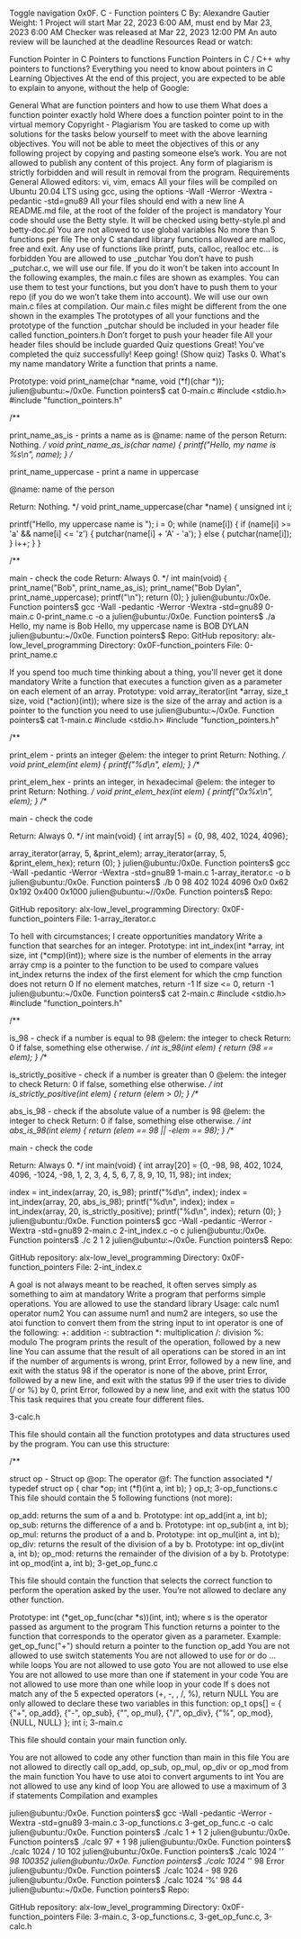 Toggle navigation 0x0F. C - Function pointers C By: Alexandre Gautier Weight: 1 Project will start Mar 22, 2023 6:00 AM, must end by Mar 23, 2023 6:00 AM Checker was released at Mar 22, 2023 12:00 PM An auto review will be launched at the deadline Resources Read or watch:

Function Pointer in C Pointers to functions Function Pointers in C / C++ why pointers to functions? Everything you need to know about pointers in C Learning Objectives At the end of this project, you are expected to be able to explain to anyone, without the help of Google:

General What are function pointers and how to use them What does a function pointer exactly hold Where does a function pointer point to in the virtual memory Copyright - Plagiarism You are tasked to come up with solutions for the tasks below yourself to meet with the above learning objectives. You will not be able to meet the objectives of this or any following project by copying and pasting someone else’s work. You are not allowed to publish any content of this project. Any form of plagiarism is strictly forbidden and will result in removal from the program. Requirements General Allowed editors: vi, vim, emacs All your files will be compiled on Ubuntu 20.04 LTS using gcc, using the options -Wall -Werror -Wextra -pedantic -std=gnu89 All your files should end with a new line A README.md file, at the root of the folder of the project is mandatory Your code should use the Betty style. It will be checked using betty-style.pl and betty-doc.pl You are not allowed to use global variables No more than 5 functions per file The only C standard library functions allowed are malloc, free and exit. Any use of functions like printf, puts, calloc, realloc etc… is forbidden You are allowed to use _putchar You don’t have to push _putchar.c, we will use our file. If you do it won’t be taken into account In the following examples, the main.c files are shown as examples. You can use them to test your functions, but you don’t have to push them to your repo (if you do we won’t take them into account). We will use our own main.c files at compilation. Our main.c files might be different from the one shown in the examples The prototypes of all your functions and the prototype of the function _putchar should be included in your header file called function_pointers.h Don’t forget to push your header file All your header files should be include guarded Quiz questions Great! You've completed the quiz successfully! Keep going! (Show quiz) Tasks 0. What's my name mandatory Write a function that prints a name.

Prototype: void print_name(char *name, void (*f)(char *)); julien@ubuntu:~/0x0e. Function pointers$ cat 0-main.c #include <stdio.h> #include "function_pointers.h"

/**

print_name_as_is - prints a name as is
@name: name of the person
Return: Nothing. */ void print_name_as_is(char *name) { printf("Hello, my name is %s\n", name); }
/**

print_name_uppercase - print a name in uppercase

@name: name of the person

Return: Nothing. */ void print_name_uppercase(char *name) { unsigned int i;

printf("Hello, my uppercase name is "); i = 0; while (name[i]) { if (name[i] >= 'a' && name[i] <= 'z') { putchar(name[i] + 'A' - 'a'); } else { putchar(name[i]); } i++; } }

/**

main - check the code
Return: Always 0. */ int main(void) { print_name("Bob", print_name_as_is); print_name("Bob Dylan", print_name_uppercase); printf("\n"); return (0); } julien@ubuntu:/0x0e. Function pointers$ gcc -Wall -pedantic -Werror -Wextra -std=gnu89 0-main.c 0-print_name.c -o a julien@ubuntu:/0x0e. Function pointers$ ./a Hello, my name is Bob Hello, my uppercase name is BOB DYLAN julien@ubuntu:~/0x0e. Function pointers$ Repo:
GitHub repository: alx-low_level_programming Directory: 0x0F-function_pointers File: 0-print_name.c

If you spend too much time thinking about a thing, you'll never get it done mandatory Write a function that executes a function given as a parameter on each element of an array.
Prototype: void array_iterator(int *array, size_t size, void (*action)(int)); where size is the size of the array and action is a pointer to the function you need to use julien@ubuntu:~/0x0e. Function pointers$ cat 1-main.c #include <stdio.h> #include "function_pointers.h"

/**

print_elem - prints an integer
@elem: the integer to print
Return: Nothing. */ void print_elem(int elem) { printf("%d\n", elem); }
/**

print_elem_hex - prints an integer, in hexadecimal
@elem: the integer to print
Return: Nothing. */ void print_elem_hex(int elem) { printf("0x%x\n", elem); }
/**

main - check the code

Return: Always 0. */ int main(void) { int array[5] = {0, 98, 402, 1024, 4096};

array_iterator(array, 5, &print_elem); array_iterator(array, 5, &print_elem_hex); return (0); } julien@ubuntu:/0x0e. Function pointers$ gcc -Wall -pedantic -Werror -Wextra -std=gnu89 1-main.c 1-array_iterator.c -o b julien@ubuntu:/0x0e. Function pointers$ ./b 0 98 402 1024 4096 0x0 0x62 0x192 0x400 0x1000 julien@ubuntu:~//0x0e. Function pointers$ Repo:

GitHub repository: alx-low_level_programming Directory: 0x0F-function_pointers File: 1-array_iterator.c

To hell with circumstances; I create opportunities mandatory Write a function that searches for an integer.
Prototype: int int_index(int *array, int size, int (*cmp)(int)); where size is the number of elements in the array array cmp is a pointer to the function to be used to compare values int_index returns the index of the first element for which the cmp function does not return 0 If no element matches, return -1 If size <= 0, return -1 julien@ubuntu:~/0x0e. Function pointers$ cat 2-main.c #include <stdio.h> #include "function_pointers.h"

/**

is_98 - check if a number is equal to 98
@elem: the integer to check
Return: 0 if false, something else otherwise. */ int is_98(int elem) { return (98 == elem); }
/**

is_strictly_positive - check if a number is greater than 0
@elem: the integer to check
Return: 0 if false, something else otherwise. */ int is_strictly_positive(int elem) { return (elem > 0); }
/**

abs_is_98 - check if the absolute value of a number is 98
@elem: the integer to check
Return: 0 if false, something else otherwise. */ int abs_is_98(int elem) { return (elem == 98 || -elem == 98); }
/**

main - check the code

Return: Always 0. */ int main(void) { int array[20] = {0, -98, 98, 402, 1024, 4096, -1024, -98, 1, 2, 3, 4, 5, 6, 7, 8, 9, 10, 11, 98}; int index;

index = int_index(array, 20, is_98); printf("%d\n", index); index = int_index(array, 20, abs_is_98); printf("%d\n", index); index = int_index(array, 20, is_strictly_positive); printf("%d\n", index); return (0); } julien@ubuntu:/0x0e. Function pointers$ gcc -Wall -pedantic -Werror -Wextra -std=gnu89 2-main.c 2-int_index.c -o c julien@ubuntu:/0x0e. Function pointers$ ./c 2 1 2 julien@ubuntu:~/0x0e. Function pointers$ Repo:

GitHub repository: alx-low_level_programming Directory: 0x0F-function_pointers File: 2-int_index.c

A goal is not always meant to be reached, it often serves simply as something to aim at mandatory Write a program that performs simple operations.
You are allowed to use the standard library Usage: calc num1 operator num2 You can assume num1 and num2 are integers, so use the atoi function to convert them from the string input to int operator is one of the following: +: addition -: subtraction *: multiplication /: division %: modulo The program prints the result of the operation, followed by a new line You can assume that the result of all operations can be stored in an int if the number of arguments is wrong, print Error, followed by a new line, and exit with the status 98 if the operator is none of the above, print Error, followed by a new line, and exit with the status 99 if the user tries to divide (/ or %) by 0, print Error, followed by a new line, and exit with the status 100 This task requires that you create four different files.

3-calc.h

This file should contain all the function prototypes and data structures used by the program. You can use this structure:

/**

struct op - Struct op
@op: The operator
@f: The function associated */ typedef struct op { char *op; int (*f)(int a, int b); } op_t; 3-op_functions.c
This file should contain the 5 following functions (not more):

op_add: returns the sum of a and b. Prototype: int op_add(int a, int b); op_sub: returns the difference of a and b. Prototype: int op_sub(int a, int b); op_mul: returns the product of a and b. Prototype: int op_mul(int a, int b); op_div: returns the result of the division of a by b. Prototype: int op_div(int a, int b); op_mod: returns the remainder of the division of a by b. Prototype: int op_mod(int a, int b); 3-get_op_func.c

This file should contain the function that selects the correct function to perform the operation asked by the user. You’re not allowed to declare any other function.

Prototype: int (*get_op_func(char *s))(int, int); where s is the operator passed as argument to the program This function returns a pointer to the function that corresponds to the operator given as a parameter. Example: get_op_func("+") should return a pointer to the function op_add You are not allowed to use switch statements You are not allowed to use for or do ... while loops You are not allowed to use goto You are not allowed to use else You are not allowed to use more than one if statement in your code You are not allowed to use more than one while loop in your code If s does not match any of the 5 expected operators (+, -, , /, %), return NULL You are only allowed to declare these two variables in this function: op_t ops[] = { {"+", op_add}, {"-", op_sub}, {"", op_mul}, {"/", op_div}, {"%", op_mod}, {NULL, NULL} }; int i; 3-main.c

This file should contain your main function only.

You are not allowed to code any other function than main in this file You are not allowed to directly call op_add, op_sub, op_mul, op_div or op_mod from the main function You have to use atoi to convert arguments to int You are not allowed to use any kind of loop You are allowed to use a maximum of 3 if statements Compilation and examples

julien@ubuntu:/0x0e. Function pointers$ gcc -Wall -pedantic -Werror -Wextra -std=gnu89 3-main.c 3-op_functions.c 3-get_op_func.c -o calc julien@ubuntu:/0x0e. Function pointers$ ./calc 1 + 1 2 julien@ubuntu:/0x0e. Function pointers$ ./calc 97 + 1 98 julien@ubuntu:/0x0e. Function pointers$ ./calc 1024 / 10 102 julien@ubuntu:/0x0e. Function pointers$ ./calc 1024 '*' 98 100352 julien@ubuntu:/0x0e. Function pointers$ ./calc 1024 '*' 98 Error julien@ubuntu:/0x0e. Function pointers$ ./calc 1024 - 98 926 julien@ubuntu:/0x0e. Function pointers$ ./calc 1024 '%' 98 44 julien@ubuntu:~/0x0e. Function pointers$ Repo:

GitHub repository: alx-low_level_programming Directory: 0x0F-function_pointers File: 3-main.c, 3-op_functions.c, 3-get_op_func.c, 3-calc.h
